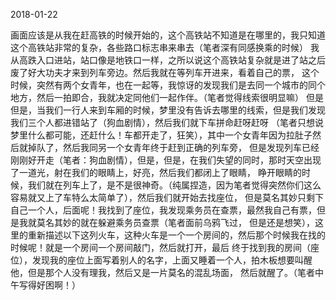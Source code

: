 2018-01-22

画面应该是从我在赶高铁的时候开始的，这个高铁站不知道是在哪里的，我只知道这个高铁站非常的复杂，各些路口标志串来串去（笔者深有同感换乘的时候）
我从高跌入口进站，站口像是地铁口一样，之所以说这个高铁站复杂就是进了站之后废了好大功夫才来到列车旁边。然后我就在等列车开进来，看着自己的票，
这个时候，突然有两个女青年，也在一起等，我惊讶的发现我们是去同一个城市的同个地方，然后一拍即合，我就决定同他们一起作伴。（笔者觉得线索很明显嘛）
但是但是，当我们一行人来到车厢的时候，梦里没有告诉去哪里的线索，但是我们发现我们三个人都进错站了（狗血剧情），然后我们就下车拼命赶呀赶呀
（笔者只想说梦里什么都可能，还赶什么！车都开走了，狂笑），其中一个女青年因为拉肚子然后就掉队了，然后我同另一个女青年终于赶到正确的列车旁，
但是发现列车已经刚刚好开走（笔者：狗血剧情），但是，但是，在我们失望的同时，那时天空出现了一道光，射在我们的眼睛上，好亮，然后我们都闭上了眼睛，
睁开眼睛的时候，我们就在列车上了，是不是很神奇。（纯属捏造，因为笔者觉得突然你们这么容易就又上了车特么太简单了），然后我们就开始去找座位，
但是莫名其妙只剩下自己一个人，后面呢！我找到了座位，我发现乘务员在查票，最然我自己有票，但是我就莫名其妙的就在躲避乘务员查票（笔者面前乌鸦飞过，
但是还是想笑），这里的重新描述以下这列火车，这种火车是一个一个房间的，然后那个时候我在找的时候呢！就是一个房间一个房间敲门，然后就打开，最后
终于找到我的房间（座位），发现我的座位上面写着别人的名字，上面又睡着一个人，拍木板想要叫醒他，但是那个人没有理我，然后又是一片莫名的混乱场面，
然后就醒了。（笔者中午写得好困啊！）
